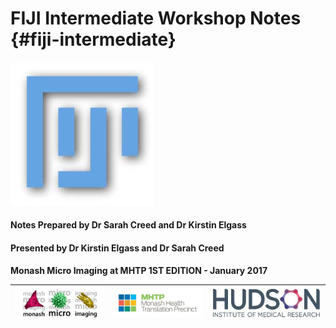 # FIJI Intermediate Workshop Notes {#fiji-intermediate}

#### 

#### ![](/assets/cover_image/fiji_logo.jpg)

#### 

#### **Notes Prepared by Dr Sarah Creed and Dr Kirstin Elgass**

#### Presented by Dr Kirstin Elgass and Dr Sarah Creed

**Monash Micro Imaging at MHTP 1ST EDITION - January 2017**

| ![](/assets/logos/logo_MMI.jpg) | ![](/assets/logos/logo_MHTP.jpg) | ![](/assets/logos/logo_hudson.jpg) |
| :---: | :---: | :---: |




